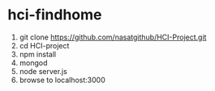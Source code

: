 # hci-findhome

1. git clone https://github.com/nasatgithub/HCI-Project.git
1. cd HCI-project
1. npm install
1. mongod
1. node server.js
1. browse to localhost:3000
